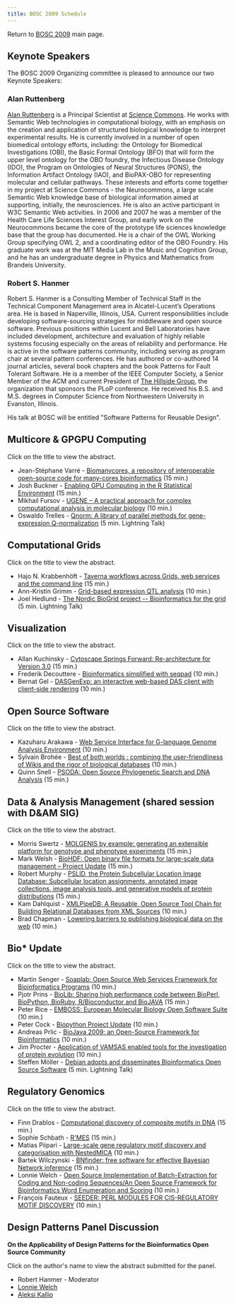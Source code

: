 ```yaml
---
title: BOSC 2009 Schedule
---
```


Return to [ BOSC 2009](BOSC_2009 "wikilink") main page.

Keynote Speakers
----------------

The BOSC 2009 Organizing committee is pleased to announce our two
Keynote Speakers:

### Alan Ruttenberg

[Alan Ruttenberg](http://sciencecommons.org/about/whoweare/ruttenberg/)
is a Principal Scientist at [Science
Commons](http://sciencecommons.org). He works with Semantic Web
technologies in computational biology, with an emphasis on the creation
and application of structured biological knowledge to interpret
experimental results. He is currently involved in a number of open
biomedical ontology efforts, including: the Ontology for Biomedical
Investigations (OBI), the Basic Formal Ontology (BFO) that will form the
upper level ontology for the OBO foundry, the Infectious Disease
Ontology (IDO), the Program on Ontologies of Neural Structures (PONS),
the Information Artifact Ontology (IAO), and BioPAX-OBO for representing
molecular and cellular pathways. These interests and efforts come
together in my project at Science Commons - the Neurocommons, a large
scale Semantic Web knowledge base of biological information aimed at
supporting, initially, the neurosciences. He is also an active
participant in W3C Semantic Web activities. In 2006 and 2007 he was a
member of the Health Care Life Sciences Interest Group, and early work
on the Neurocommons became the core of the prototype life sciences
knowledge base that the group has documented. He is a chair of the OWL
Working Group specifying OWL 2, and a coordinating editor of the OBO
Foundry. His graduate work was at the MIT Media Lab in the Music and
Cognition Group, and he has an undergraduate degree in Physics and
Mathematics from Brandeis University.

### Robert S. Hanmer

Robert S. Hanmer is a Consulting Member of Technical Staff in the
Technical Component Management area in Alcatel-Lucent’s Operations area.
He is based in Naperville, Illinois, USA. Current responsibilities
include developing software-sourcing strategies for middleware and open
source software. Previous positions within Lucent and Bell Laboratories
have included development, architecture and evaluation of highly
reliable systems focusing especially on the areas of reliability and
performance. He is active in the software patterns community, including
serving as program chair at several pattern conferences. He has authored
or co-authored 14 journal articles, several book chapters and the book
Patterns for Fault Tolerant Software. He is a member of the IEEE
Computer Society, a Senior Member of the ACM and current President of
[The Hillside Group](http://hillside.net/), the organization that
sponsors the PLoP conference. He received his B.S. and M.S. degrees in
Computer Science from Northwestern University in Evanston, Illinois.

His talk at BOSC will be entitled "Software Patterns for Reusable
Design".

Multicore & GPGPU Computing
---------------------------

Click on the title to view the abstract.

-   Jean-Stéphane Varré - [ Biomanycores, a repository of interoperable
    open-source code for many-cores
    bioinformatics](Media:Bosc2009_submission_22.pdf "wikilink")
    (15 min.)
-   Josh Buckner - [ Enabling GPU Computing in the R Statistical
    Environment](Media:Bosc2009_submission_32.pdf "wikilink") (15 min.)
-   Mikhail Fursov - [ UGENE – A practical approach for complex
    computational analysis in molecular
    biology](Media:Bosc2009_submission_18.pdf "wikilink") (10 min.)
-   Oswaldo Trelles - [ Qnorm: A library of parallel methods for
    gene-expression
    Q-normalization](Media:Bosc2009_submission_11.pdf "wikilink")
    (5 min. Lightning Talk)

Computational Grids
-------------------

Click on the title to view the abstract.

-   Hajo N. Krabbenhöft - [ Taverna workflows across Grids, web services
    and the command line](Media:Bosc2009_submission_31.pdf "wikilink")
    (15 min.)
-   Ann-Kristin Grimm - [ Grid-based expression QTL
    analysis](Media:Bosc2009_submission_12.pdf "wikilink") (10 min.)
-   Joel Hedlund - [ The Nordic BioGrid project -- Bioinformatics for
    the grid](Media:Bosc2009_submission_28.pdf "wikilink") (5 min.
    Lightning Talk)

Visualization
-------------

Click on the title to view the abstract.

-   Allan Kuchinsky - [ Cytoscape Springs Forward: Re-architecture for
    Version 3.0](Media:Bosc2009_submission_23.pdf "wikilink") (15 min.)
-   Frederik Decouttere - [ Bioinformatics simplified with
    seqpad](Media:Bosc2009_submission_8.pdf "wikilink") (10 min.)
-   Bernat Gel - [ DASGenExp: an interactive web-based DAS client with
    client-side rendering](Media:Bosc2009_submission_26.pdf "wikilink")
    (10 min.)

Open Source Software
--------------------

Click on the title to view the abstract.

-   Kazuharu Arakawa - [ Web Service Interface for G-language Genome
    Analysis Environment](Media:Bosc2009_submission_39.pdf "wikilink")
    (10 min.)
-   Sylvain Brohée - [ Best of both worlds : combining the
    user-friendliness of Wikis and the rigor of biological
    databases](Media:Bosc2009_submission_3.pdf "wikilink") (10 min.)
-   Quinn Snell - [ PSODA: Open Source Phylogenetic Search and DNA
    Analysis](Media:Bosc2009_submission_33.pdf "wikilink") (15 min.)

Data & Analysis Management (shared session with D&AM SIG)
---------------------------------------------------------

Click on the title to view the abstract.

-   Morris Swertz - [ MOLGENIS by example: generating an extensible
    platform for genotype and phenotype
    experiments](Media:Bosc2009_submission_27.pdf "wikilink") (15 min.)
-   Mark Welsh - [ BioHDF: Open binary file formats for large-scale data
    management – Project
    Update](Media:Bosc2009_submission_10.pdf "wikilink") (15 min.)
-   Robert Murphy - [ PSLID, the Protein Subcellular Location Image
    Database: Subcellular location assignments, annotated image
    collections, image analysis tools, and generative models of protein
    distributions](Media:Bosc2009_submission_34.pdf "wikilink")
    (15 min.)
-   Kam Dahlquist - [ XMLPipeDB: A Reusable, Open Source Tool Chain for
    Building Relational Databases from XML
    Sources](Media:Bosc2009_submission_35.pdf "wikilink") (10 min.)
-   Brad Chapman - [ Lowering barriers to publishing biological data on
    the web](Media:Bosc2009_submission_14.pdf "wikilink") (10 min.)

Bio\* Update
------------

Click on the title to view the abstract.

-   Martin Senger - [ Soaplab: Open Source Web Services Framework for
    Bioinformatics
    Programs](Media:Bosc2009_submission_13.pdf "wikilink") (10 min.)
-   Pjotr Prins - [ BioLib: Sharing high performance code between
    BioPerl, BioPython, BioRuby, R/Bioconductor and
    BioJAVA](Media:Bosc2009_submission_4.pdf "wikilink") (15 min.)
-   Peter Rice - [ EMBOSS: European Molecular Biology Open Software
    Suite](Media:Bosc2009_submission_5.pdf "wikilink") (10 min.)
-   Peter Cock - [ Biopython Project
    Update](Media:Bosc2009_submission_19.pdf "wikilink") (10 min.)
-   Andreas Prlic - [ BioJava 2009: an Open-Source Framework for
    Bioinformatics](Media:Bosc2009_submission_15.pdf "wikilink")
    (10 min.)
-   Jim Procter - [ Application of VAMSAS enabled tools for the
    investigation of protein
    evolution](Media:Bosc2009_submission_16.pdf "wikilink") (10 min.)
-   Steffen Möller - [ Debian adopts and disseminates Bioinformatics
    Open Source Software](Media:Bosc2009_submission_30.pdf "wikilink")
    (5 min. Lightning Talk)

Regulatory Genomics
-------------------

Click on the title to view the abstract.

-   Finn Drablos - [ Computational discovery of composite motifs in
    DNA](Media:Bosc2009_submission_6.pdf "wikilink") (15 min.)
-   Sophie Schbath - [
    R'MES](Media:Bosc2009_submission_38.pdf "wikilink") (15 min.)
-   Matias Piipari - [ Large-scale gene regulatory motif discovery and
    categorisation with
    NestedMICA](Media:Bosc2009_submission_24.pdf "wikilink") (10 min.)
-   Bartek Wilczynski - [ BNfinder: free software for effective Bayesian
    Network inference](Media:Bosc2009_submission_29.pdf "wikilink")
    (15 min.)
-   Lonnie Welch - [ Open Source Implementation of Batch-Extraction for
    Coding and Non-coding Sequences/An Open Source Framework for
    Bioinformatics Word Enumeration and
    Scoring](Media:Bosc2009_submission_7_21.pdf "wikilink") (10 min.)
-   François Fauteux - [ SEEDER: PERL MODULES FOR CIS-REGULATORY MOTIF
    DISCOVERY](Media:Bosc2009_submission_40.pdf "wikilink") (10 min.)

Design Patterns Panel Discussion
--------------------------------

**On the Applicability of Design Patterns for the Bioinformatics Open
Source Community**

Click on the author's name to view the abstract submitted for the panel.

-   Robert Hanmer - Moderator
-   [ Lonnie Welch](Media:Bosc2009_submission_9.pdf "wikilink")
-   [ Aleksi Kallio](Media:Bosc2009_submission_17.pdf "wikilink")

